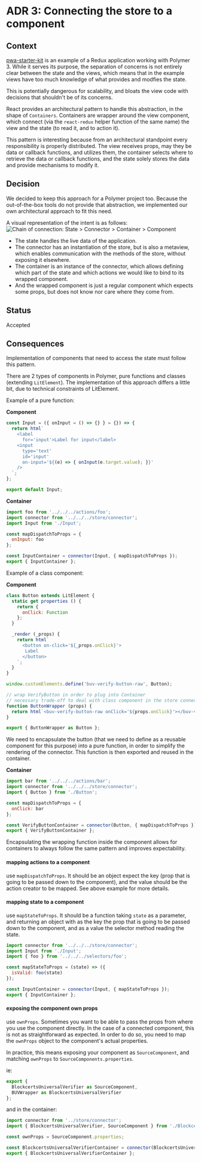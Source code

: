 # ADR 3: Connecting the store to a component

## Context
[pwa-starter-kit](https://github.com/Polymer/pwa-starter-kit) is an example of a Redux application working with Polymer 3. While it serves its purpose, the separation of concerns is not entirely clear between the state and the views, which means that in the example views have too much knowledge of what provides and modfies the state.

This is potentially dangerous for scalability, and bloats the view code with decisions that shouldn't be of its concerns.

React provides an architectural pattern to handle this abstraction, in the shape of `Containers`. Containers are wrapper around the view component, which connect (via the `react-redux` helper function of the same name) the view and the state (to read it, and to action it). 

This pattern is interesting because from an architectural standpoint every responsibility is properly distributed. The view receives props, may they be data or callback functions, and utilizes them, the container selects where to retrieve the data or callback functions, and the state solely stores the data and provide mechanisms to modify it.
 
## Decision
We decided to keep this approach for a Polymer project too. Because the out-of-the-box tools do not provide that abstraction, we implemented our own architectural approach to fit this need.

A visual representation of the intent is as follows:
![Chain of connection: State > Connector > Container > Component](https://user-images.githubusercontent.com/12797962/41294972-a254d432-6e59-11e8-8e08-214c43772173.png)
 
- The state handles the live data of the application.
- The connector has an instantiation of the store, but is also a metaview, which enables communication with the methods of the store, without exposing it elsewhere.
- The container is an instance of the connector, which allows defining which part of the state and which actions we would like to bind to its wrapped component.
- And the wrapped component is just a regular component which expects some props, but does not know nor care where they come from.

## Status
 Accepted
 
## Consequences
Implementation of components that need to access the state must follow this pattern.

There are 2 types of components in Polymer, pure functions and classes (extending `LitElement`).
The implementation of this approach differs a little bit, due to technical constraints of LitElement.

Example of a pure function:

**Component**

```javascript
const Input = ({ onInput = () => {} } = {}) => {
  return html`
    <label 
      for='input'>Label for input</label>
    <input 
      type='text'
      id='input'
      on-input='${(e) => { onInput(e.target.value); }}'
    />
  `;
};

export default Input;
```
**Container**

```javascript
import foo from '../../../actions/foo';
import connector from '../../../store/connector';
import Input from './Input';

const mapDispatchToProps = {
  onInput: foo
};

const InputContainer = connector(Input, { mapDispatchToProps });
export { InputContainer };
```

Example of a class component:

**Component**
```javascript
class Button extends LitElement {
  static get properties () {
    return {
      onClick: Function
    };
  }

  _render (_props) {
    return html`
      <button on-click='${_props.onClick}'>
       Label
      </button>
    `;
  }
}

window.customElements.define('buv-verify-button-raw', Button);

// wrap VerifyButton in order to plug into Container
// necessary trade-off to deal with class component in the store connector
function ButtonWrapper (props) {
  return html`<buv-verify-button-raw onClick='${props.onClick}'></buv-verify-button-raw>`;
}

export { ButtonWrapper as Button };
```
We need to encapsulate the button (that we need to define as a reusable component for this purpose) into a pure function, in order to simplify the rendering of the connector. This function is then exported and reused in the container. 

**Container**

```javascript
import bar from '../../../actions/bar';
import connector from '../../../store/connector';
import { Button } from './Button';

const mapDispatchToProps = {
  onClick: bar
};

const VerifyButtonContainer = connector(Button, { mapDispatchToProps });
export { VerifyButtonContainer };
```
Encapsulating the wrapping function inside the component allows for containers to always follow the same pattern and improves expectability.

#### mapping actions to a component
use `mapDispatchToProps`.
It should be an object expect the key (prop that is going to be passed down to the component), and the value should be the action creator to be mapped. See above example for more details.

#### mapping state to a component
use `mapStateToProps`.
It should be a function taking `state` as a parameter, and returning an object with as the key the prop that is going to be passed down to the component, and as a value the selector method reading the state.

```javascript
import connector from '../../../store/connector';
import Input from './Input';
import { foo } from '../../../selectors/foo';

const mapStateToProps = (state) => ({
  isValid: foo(state)
});

const InputContainer = connector(Input, { mapStateToProps });
export { InputContainer };

```

#### exposing the component own props
use `ownProps`. 
Sometimes you want to be able to pass the props from where you use the component directly.
In the case of a connected component, this is not as straightforward as expected.
In order to do so, you need to map the `ownProps` object to the component's actual properties.

In practice, this means exposing your component as `SourceComponent`, and matching `ownProps` to `SourceComponents.properties`.

ie:
```javascript
export {
  BlockcertsUniversalVerifier as SourceComponent,
  BUVWrapper as BlockcertsUniversalVerifier
};
```

and in the container:

```javascript
import connector from '../store/connector';
import { BlockcertsUniversalVerifier, SourceComponent } from './BlockcertsUniversalVerifier';

const ownProps = SourceComponent.properties;

const BlockcertsUniversalVerifierContainer = connector(BlockcertsUniversalVerifier, { ownProps });
export { BlockcertsUniversalVerifierContainer };

```

